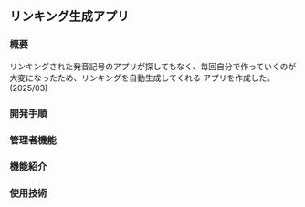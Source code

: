 ## リンキング生成アプリ

### 概要
リンキングされた発音記号のアプリが探してもなく、毎回自分で作っていくのが大変になったため、リンキングを自動生成してくれる
アプリを作成した。(2025/03)

### 開発手順

### 管理者機能

### 機能紹介

### 使用技術